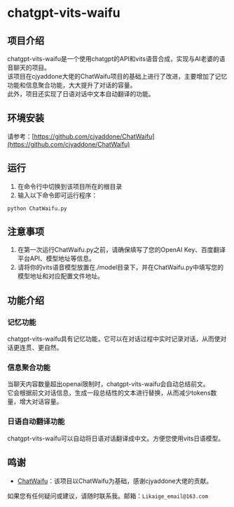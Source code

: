 chatgpt-vits-waifu
==================

项目介绍
----

chatgpt-vits-waifu是一个使用chatgpt的API和vits语音合成，实现与AI老婆的语音聊天的项目。  
该项目在cjyaddone大佬的ChatWaifu项目的基础上进行了改进，主要增加了记忆功能和信息聚合功能，大大提升了对话的容量。  
此外，项目还实现了日语对话中文本自动翻译的功能。

环境安装
----

请参考：[https://github.com/cjyaddone/ChatWaifu](https://github.com/cjyaddone/ChatWaifu)

运行
----
1.  在命令行中切换到该项目所在的根目录
2.  输入以下命令即可运行程序：

`python ChatWaifu.py`


注意事项
----

1.  在第一次运行ChatWaifu.py之前，请确保填写了您的OpenAI Key、百度翻译平台API、模型地址等信息。
2.  请将你的vits语音模型放置在./model目录下，并在ChatWaifu.py中填写您的模型地址和对应配置文件地址。

功能介绍
----

### 记忆功能

chatgpt-vits-waifu具有记忆功能，它可以在对话过程中实时记录对话，从而使对话更连贯、更自然。

### 信息聚合功能

当聊天内容数量超出openai限制时，chatgpt-vits-waifu会自动总结前文。  
它会根据前文对话信息，生成一段总结性的文本进行替换，从而减少tokens数量，增大对话容量。

### 日语自动翻译功能

chatgpt-vits-waifu可以自动将日语对话翻译成中文。方便您使用vits日语模型。

鸣谢
--

*   [ChatWaifu](https://github.com/cjyaddone/ChatWaifu)：该项目以ChatWaifu为基础，感谢cjyaddone大佬的贡献。

如果您有任何疑问或建议，请随时联系我。邮箱：`Likaige_email@163.com`
